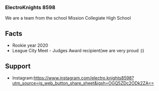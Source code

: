 ### ElectroKnights 8598

We are a team from the school Mission Collegiate High School
## Facts

* Rookie year 2020
* League City Meet - Judges Award recipient(we are very proud :))
## Support
* Instagram:https://www.instagram.com/electro.knights8598?utm_source=ig_web_button_share_sheet&igsh=OGQ5ZDc2ODk2ZA==


